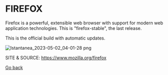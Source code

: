 # FIREFOX

 Firefox is a powerful, extensible web browser with support 
 for modern web application technologies.
 This is "firefox-stable", the last release.
 
 This is the official build with automatic updates. 
 
 ![Istantanea_2023-05-02_04-01-28 png](https://user-images.githubusercontent.com/88724353/235563850-61d359ff-53ac-43a6-ab1d-33297dc4df73.jpg)
 
 SITE &
 SOURCE: https://www.mozilla.org/firefox

 [Go back](https://portable-linux-apps.github.io/apps.html)
